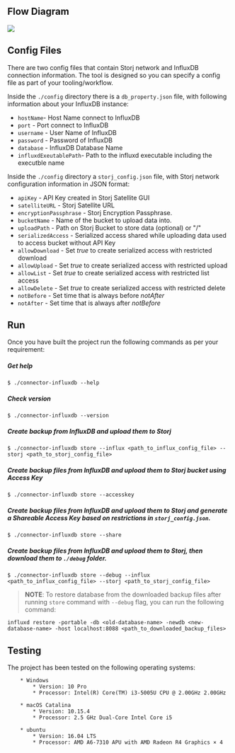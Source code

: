 ## Flow Diagram

![](https://github.com/utropicmedia/storj-influxdb/blob/master/README.assets/arch.drawio.png)

## Config Files

There are two config files that contain Storj network and InfluxDB connection information.  The tool is designed so you can specify a config file as part of your tooling/workflow.  

Inside the `./config` directory there is a  `db_property.json` file, with following information about your InfluxDB instance:

* `hostName`- Host Name connect to InfluxDB
* `port` - Port connect to InfluxDB
* `username` - User Name of InfluxDB
* `password` - Password of InfluxDB
* `database` - InfluxDB Database Name
* `influxdExeutablePath`- Path to the influxd executable including the executble name



Inside the `./config` directory a `storj_config.json` file, with Storj network configuration information in JSON format:

* `apiKey` - API Key created in Storj Satellite GUI
* `satelliteURL` - Storj Satellite URL
* `encryptionPassphrase` - Storj Encryption Passphrase.
* `bucketName` - Name of the bucket to upload data into.
* `uploadPath` - Path on Storj Bucket to store data (optional) or "/"
* `serializedAccess` - Serialized access shared while uploading data used to access bucket without API Key
* `allowDownload` - Set *true* to create serialized access with restricted download
* `allowUpload` - Set *true* to create serialized access with restricted upload
* `allowList` - Set *true* to create serialized access with restricted list access
* `allowDelete` - Set *true* to create serialized access with restricted delete
* `notBefore` - Set time that is always before *notAfter*
* `notAfter` - Set time that is always after *notBefore*



## Run

Once you have built the project run the following commands as per your requirement:

##### Get help

```
$ ./connector-influxdb --help
```

##### Check version

```
$ ./connector-influxdb --version
```

##### Create backup from InfluxDB and upload them to Storj

```
$ ./connector-influxdb store --influx <path_to_influx_config_file> --storj <path_to_storj_config_file>
```

##### Create backup files from InfluxDB and upload them to Storj bucket using Access Key

```
$ ./connector-influxdb store --accesskey
```

##### Create backup files from InfluxDB and upload them to Storj and generate a Shareable Access Key based on restrictions in `storj_config.json`.

```
$ ./connector-influxdb store --share
```

##### Create backup files from InfluxDB and upload them to Storj, then download them to `./debug` folder.

```
$ ./connector-influxdb store --debug --influx <path_to_influx_config_file> --storj <path_to_storj_config_file>
```



> **NOTE**: To restore database from the downloaded backup files after running `store` command with       `--debug` flag, you can run the following command:

```
influxd restore -portable -db <old-database-name> -newdb <new-database-name> -host localhost:8088 <path_to_downloaded_backup_files>
```



##  Testing

The project has been tested on the following operating systems:

```
	* Windows
		* Version: 10 Pro
		* Processor: Intel(R) Core(TM) i3-5005U CPU @ 2.00GHz 2.00GHz

	* macOS Catalina
		* Version: 10.15.4
		* Processor: 2.5 GHz Dual-Core Intel Core i5

	* ubuntu
		* Version: 16.04 LTS
		* Processor: AMD A6-7310 APU with AMD Radeon R4 Graphics × 4
```

